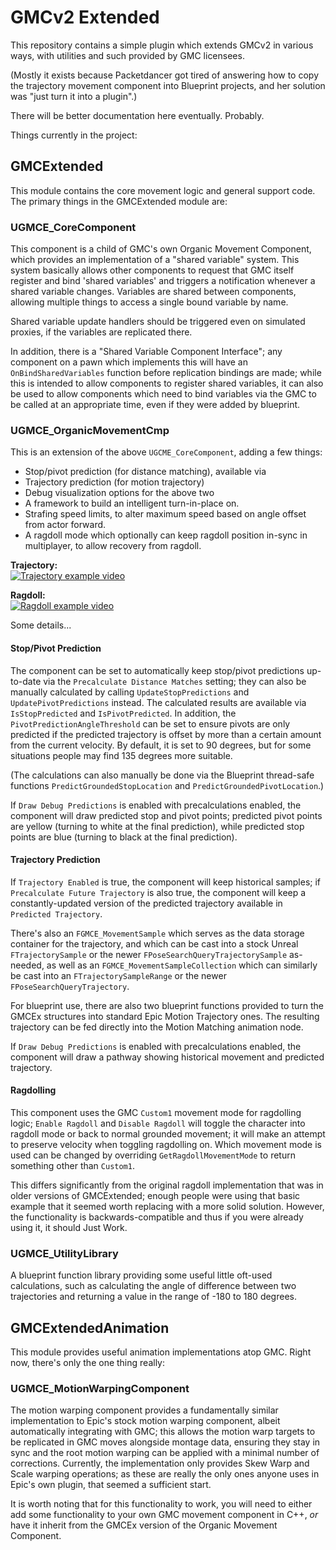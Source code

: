 # GMCv2 Extended

This repository contains a simple plugin which extends GMCv2 in various ways, with utilities and such provided by GMC licensees.

(Mostly it exists because Packetdancer got tired of answering how to copy the trajectory movement component into Blueprint projects, and her solution was "just turn it into a plugin".)

There will be better documentation here eventually. Probably.

Things currently in the project:

## GMCExtended

This module contains the core movement logic and general support code. The primary things in the GMCExtended module are:

### UGMCE_CoreComponent

This component is a child of GMC's own Organic Movement Component, which provides an implementation of a "shared variable" system. This system basically allows other components to request that GMC itself register and bind 'shared variables' and triggers a notification whenever a shared variable changes. Variables are shared between components, allowing multiple things to access a single bound variable by name. 

Shared variable update handlers should be triggered even on simulated proxies, if the variables are replicated there.

In addition, there is a "Shared Variable Component Interface"; any component on a pawn which implements this will have an `OnBindSharedVariables` function  before replication bindings are made; while this is intended to allow components to register shared variables, it can also be used to allow components which need to bind variables via the GMC to be called at an appropriate time, even if they were added by blueprint.

### UGMCE_OrganicMovementCmp

This is an extension of the above `UGCME_CoreComponent`, adding a few things:

* Stop/pivot prediction (for distance matching), available via 
* Trajectory prediction (for motion trajectory)
* Debug visualization options for the above two
* A framework to build an intelligent turn-in-place on.
* Strafing speed limits, to alter maximum speed based on angle offset from actor forward.
* A ragdoll mode which optionally can keep ragdoll position in-sync in multiplayer, to allow recovery from ragdoll. 

**Trajectory:**  
[![Trajectory example video](http://img.youtube.com/vi/y0oFou7ww64/0.jpg)](https://www.youtube.com/watch?v=y0oFou7ww64)

**Ragdoll:**  
[![Ragdoll example video](http://img.youtube.com/vi/6Zn3mx__sKc/0.jpg)](https://www.youtube.com/watch?v=6Zn3mx__sKc)

Some details...

#### Stop/Pivot Prediction

The component can be set to automatically keep stop/pivot predictions up-to-date via the `Precalculate Distance Matches` setting; they can also be manually calculated by calling `UpdateStopPredictions` and `UpdatePivotPredictions` instead. The calculated results are available via `IsStopPredicted` and `IsPivotPredicted`. In addition, the `PivotPredictionAngleThreshold` can be set to ensure pivots are only predicted if the predicted trajectory is offset by more than a certain amount from the current velocity. By default, it is set to 90 degrees, but for some situations people may find 135 degrees more suitable.

(The calculations can also manually be done via the Blueprint thread-safe functions `PredictGroundedStopLocation` and `PredictGroundedPivotLocation`.)

If `Draw Debug Predictions` is enabled with precalculations enabled, the component will draw predicted stop and pivot points; predicted pivot points are yellow (turning to white at the final prediction), while predicted stop points are blue (turning to black at the final prediction).

#### Trajectory Prediction

If `Trajectory Enabled` is true, the component will keep historical samples; if `Precalculate Future Trajectory` is also true, the component will keep a constantly-updated version of the predicted trajectory available in `Predicted Trajectory`.

There's also an `FGMCE_MovementSample` which serves as the data storage container for the trajectory, and which can be cast into a stock Unreal `FTrajectorySample` or the newer `FPoseSearchQueryTrajectorySample` as-needed, as well as an `FGMCE_MovementSampleCollection` which can similarly be cast into an `FTrajectorySampleRange` or the newer `FPoseSearchQueryTrajectory`.

For blueprint use, there are also two blueprint functions provided to turn the GMCEx structures into standard Epic Motion Trajectory ones. The resulting trajectory can be fed directly into the Motion Matching animation node.

If `Draw Debug Predictions` is enabled with precalculations enabled, the component will draw a pathway showing historical movement and predicted trajectory.

#### Ragdolling

This component uses the GMC `Custom1` movement mode for ragdolling logic; `Enable Ragdoll` and `Disable Ragdoll` will toggle the character into ragdoll mode or back to normal grounded movement; it will make an attempt to preserve velocity when toggling ragdolling on. Which movement mode is used can be changed by overriding `GetRagdollMovementMode` to return something other than `Custom1`. 

This differs significantly from the original ragdoll implementation that was in older versions of GMCExtended; enough people were using that basic example that it seemed worth replacing with a more solid solution. However, the functionality is backwards-compatible and thus if you were already using it, it should Just Work.

### UGMCE_UtilityLibrary

A blueprint function library providing some useful little oft-used calculations, such as calculating the angle of difference between two trajectories and returning a value in the range of -180 to 180 degrees.

## GMCExtendedAnimation

This module provides useful animation implementations atop GMC. Right now, there's only the one thing really:

### UGMCE_MotionWarpingComponent

The motion warping component provides a fundamentally similar implementation to Epic's stock motion warping component, albeit automatically integrating with GMC; this allows the motion warp targets to be replicated in GMC moves alongside montage data, ensuring they stay in sync and the root motion warping can be applied with a minimal number of corrections. Currently, the implementation only provides Skew Warp and Scale warping operations; as these are really the only ones anyone uses in Epic's own plugin, that seemed a sufficient start.

It is worth noting that for this functionality to work, you will need to either add some functionality to your own GMC movement component in C++, *or* have it inherit from the GMCEx version of the Organic Movement Component.